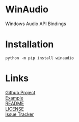 # WinAudio
Windows Audio API Bindings
# Installation
```shell
python -m pip install winaudio
```
# Links
[Github Project](https://github.com/Pixelsuft/winaudio) <br />
[Example](https://github.com/Pixelsuft/winaudio/blob/main/main.py) <br />
[README](https://github.com/Pixelsuft/winaudio/blob/main/README.MD) <br />
[LICENSE](https://github.com/Pixelsuft/winaudio/blob/main/LICENSE) <br />
[Issue Tracker](https://github.com/Pixelsuft/winaudio/issues)
